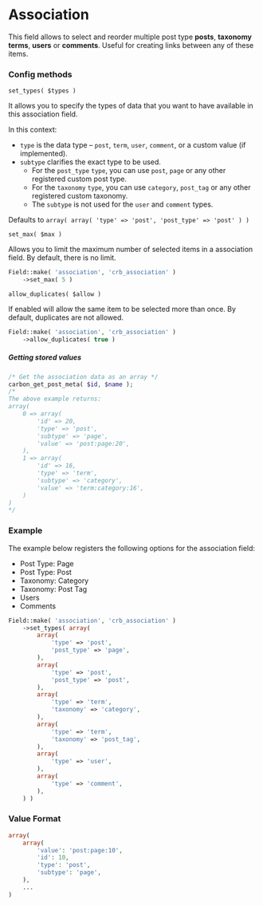 # Association

This field allows to select and reorder multiple post type **posts**, **taxonomy terms**, **users** or **comments**. Useful for creating links between any of these items.

### Config methods

`set_types( $types )`

It allows you to specify the types of data that you want to have available in this association field.

In this context:

* `type` is the data type – `post`, `term`, `user`, `comment`, or a custom value (if implemented).
* `subtype` clarifies the exact type to be used. 
	* For the `post_type` `type`, you can use `post`, `page` or any other registered custom post type. 
	* For the `taxonomy` `type`, you can use `category`, `post_tag` or any other registered custom taxonomy. 
	* The `subtype` is not used for the `user` and `comment` types.

Defaults to `array( array( 'type' => 'post', 'post_type' => 'post' ) )`

`set_max( $max )`

Allows you to limit the maximum number of selected items in a association field. By default, there is no limit.

```php
Field::make( 'association', 'crb_association' )
	->set_max( 5 )
```

`allow_duplicates( $allow )`

If enabled will allow the same item to be selected more than once. By default, duplicates are not allowed.

```php
Field::make( 'association', 'crb_association' )
	->allow_duplicates( true )
```

##### Getting stored values

```php
/* Get the association data as an array */
carbon_get_post_meta( $id, $name );
/*
The above example returns: 
array( 
	0 => array(
		'id' => 20,
		'type' => 'post',
		'subtype' => 'page',
		'value' => 'post:page:20',
	), 
	1 => array(
		'id' => 16,
		'type' => 'term',
		'subtype' => 'category',
		'value' => 'term:category:16',
	)
)
*/
```

### Example

The example below registers the following options for the association field:

* Post Type: Page
* Post Type: Post
* Taxonomy: Category
* Taxonomy: Post Tag
* Users
* Comments

```php
Field::make( 'association', 'crb_association' )
	->set_types( array(
		array(
			'type' => 'post',
			'post_type' => 'page',
		),
		array(
			'type' => 'post',
			'post_type' => 'post',
		),
		array(
			'type' => 'term',
			'taxonomy' => 'category',
		),
		array(
			'type' => 'term',
			'taxonomy' => 'post_tag',
		),
		array(
			'type' => 'user',
		),
		array(
			'type' => 'comment',
		),
	) )
```

### Value Format

```php
array(
	array(
		'value': 'post:page:10',
		'id': 10,
		'type': 'post',
		'subtype': 'page',
	),
	...
)
```